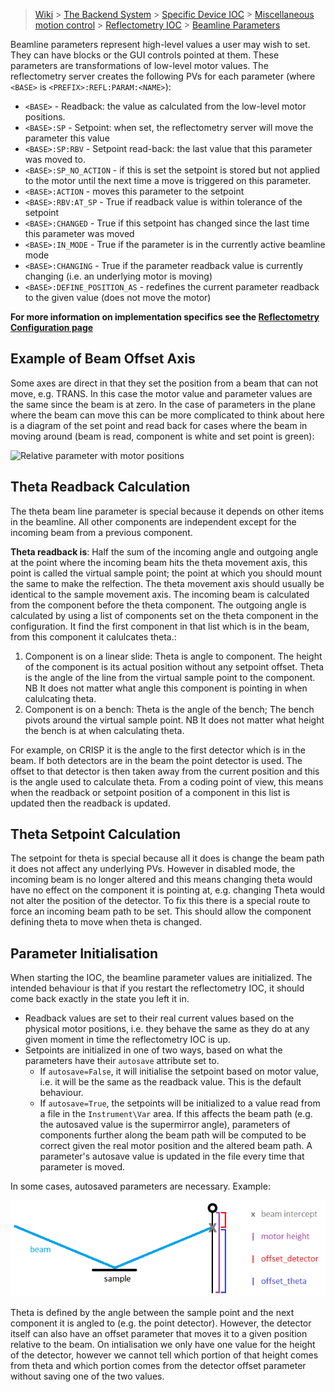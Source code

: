 > [Wiki](Home) > [The Backend System](The-Backend-System) > [Specific Device IOC](Specific-Device-IOC) > [Miscellaneous motion control](Miscellaneous-Motion-Control) > [Reflectometry IOC](Reflectometry-IOC) > [Beamline Parameters](Reflectometry-Beamline-Parameters)

Beamline parameters represent high-level values a user may wish to set. They can have blocks or the GUI controls pointed at them. These parameters are transformations of low-level motor values. The reflectometry server creates the following PVs for each parameter (where `<BASE>` is `<PREFIX>:REFL:PARAM:<NAME>`):

- `<BASE>` - Readback: the value as calculated from the low-level motor positions.
- `<BASE>:SP` - Setpoint: when set, the reflectometry server will move the parameter this value
- `<BASE>:SP:RBV` - Setpoint read-back: the last value that this parameter was moved to.
- `<BASE>:SP_NO_ACTION` - if this is set the setpoint is stored but not applied to the motor until the next time a move is triggered on this parameter.
- `<BASE>:ACTION` - moves this parameter to the setpoint
- `<BASE>:RBV:AT_SP` - True if readback value is within tolerance of the setpoint
- `<BASE>:CHANGED` - True if this setpoint has changed since the last time this parameter was moved
- `<BASE>:IN_MODE` - True if the parameter is in the currently active beamline mode
- `<BASE>:CHANGING` - True if the parameter readback value is currently changing (i.e. an underlying motor is moving)
- `<BASE>:DEFINE_POSITION_AS` - redefines the current parameter readback to the given value (does not move the motor)

**For more information on implementation specifics see the [Reflectometry Configuration page](https://github.com/ISISComputingGroup/ibex_developers_manual/wiki/Reflectometry-Configuration#beamline-parameters)**

## Example of Beam Offset Axis

Some axes are direct in that they set the position from a beam that can not move, e.g. TRANS. In this case the motor value and parameter values are the same since the beam is at zero. In the case of parameters in the plane where the beam can move this can be more complicated to think about here is a diagram of the set point and read back for cases where the beam in moving around (beam is read, component is white and set point is green):

![Relative parameter with motor positions](reflecometers/RelativeParameterWithMotor.png)


## Theta Readback Calculation

The theta beam line parameter is special because it depends on other items in the beamline. All other components are independent except for the incoming beam from a previous component. 

**Theta readback is**: Half the sum of the incoming angle and outgoing angle at the point where the incoming beam hits the theta movement axis, this point is called the virtual sample point; the point at which you should mount the same to make the relfection. The theta movement axis should usually be identical to the sample movement axis. The incoming beam is calculated from the component before the theta component. The outgoing angle is calculated by using a list of components set on the theta component in the configuration. It find the first component in that list which is in the beam, from this component it calulcates theta.: 

1. Component is on a linear slide: Theta is angle to component. The height of the component is its actual position without any setpoint offset. Theta is the angle of the line from the virtual sample point to the component. NB It does not matter what angle this component is pointing in when calulcating theta.
2. Component is on a bench: Theta is the angle of the bench; The bench pivots around the virtual sample point. NB It does not matter what height the bench is at when calculating theta.

For example, on CRISP it is the angle to the first detector which is in the beam. If both detectors are in the beam the point detector is used. The offset to that detector is then taken away from the current position and this is the angle used to calculate theta. From a coding point of view, this means when the readback or setpoint position of a component in this list is updated then the readback is updated.

## Theta Setpoint Calculation

The setpoint for theta is special because all it does is change the beam path it does not affect any underlying PVs. However in disabled mode, the incoming beam is no longer altered and this means changing theta would have no effect on the component it is pointing at, e.g. changing Theta would not alter the position of the detector. To fix this there is a special route to force an incoming beam path to be set. This should allow the component defining theta to move when theta is changed.

## Parameter Initialisation

When starting the IOC, the beamline parameter values are initialized. The intended behaviour is that if you restart the reflectometry IOC, it should come back exactly in the state you left it in.

- Readback values are set to their real current values based on the physical motor positions, i.e. they behave the same as they do at any given moment in time the reflectometry IOC is up.
- Setpoints are initialized in one of two ways, based on what the parameters have their `autosave` attribute set to.
   - If `autosave=False`, it will initialise the setpoint based on motor value, i.e. it will be the same as the readback value. This is the default behaviour.
   - If `autosave=True`, the setpoints will be initialized to a value read from a file in the `Instrument\Var` area. If this affects the beam path (e.g. the autosaved value is the supermirror angle), parameters of components further along the beam path will be computed to be correct given the real motor position and the altered beam path. A parameter's autosave value is updated in the file every time that parameter is moved.

In some cases, autosaved parameters are necessary. Example:

![Init Theta](reflectometers/sp_inits.png)

Theta is defined by the angle between the sample point and the next component it is angled to (e.g. the point detector). However, the detector itself can also have an offset parameter that moves it to a given position relative to the beam. On intialisation we only have one value for the height of the detector, however we cannot tell which portion of that height comes from theta and which portion comes from the detector offset parameter without saving one of the two values.

